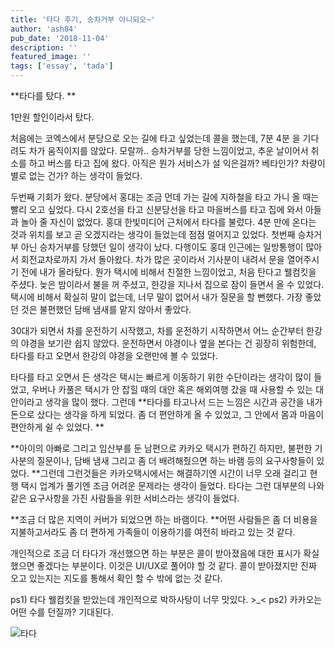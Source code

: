 ```yaml
---
title: '타다 후기, 승차거부 아니되오~'
author: 'ash84'
pub_date: '2018-11-04'
description: ''
featured_image: ''
tags: ['essay', 'tada']
---
```


**타다를 탔다. **

1만원 할인이라서 탔다.

 

처음에는 코엑스에서 분당으로 오는 길에 타고 싶었는데 콜을 했는데, 7분 4분 을 기다려도 차가 움직이지를 않았다. 모랄까.. 승차거부를 당한 느낌이었고, 추운 날이어서 취소를 하고 버스를 타고 집에 왔다. 아직은 뭔가 서비스가 설 익은걸까? 베타인가? 차량이 별로 없는 건가? 하는 생각이 들었다. 

두번째 기회가 왔다. 분당에서 홍대는 조금 먼데 가는 길에 지하철을 타고 가니 올 때는 빨리 오고 싶었다. 다시 2호선을 타고 신분당선을 타고 마을버스를 타고 집에 와서 아들과 놀아 줄 자신이 없었다. 홍대 한빛미디어 근처에서 타다를 불렀다. 4분 만에 온다는 것과 위치를 보고 곧 오겠지라는 생각이 들었는데 점점 멀어지고 있었다. 첫번째 승차거부 아닌 승차거부를 당했던 일이 생각이 났다. 다행이도 홍대 인근에는 일방통행이 많아서 회전교차로까지 가서 돌아왔다. 차가 많은 곳이라서 기사분이 내려서 문을 열어주시기 전에 내가 올라탔다. 뭔가 택시에 비해서 친절한 느낌이었고, 처음 탄다고 웰컴킷을 주셨다. 늦은 밤이라서 불을 꺼 주셨고, 한강을 지나서 집으로 잠이 들면서 올 수 있었다. 택시에 비해서 확실히 말이 없는데, 너무 말이 없어서 내가 질문을 할 뻔했다. 가장 좋았던 것은 불편했던 담배 냄새를 맡지 않아서 좋았다. 

30대가 되면서 차를 운전하기 시작했고, 차를 운전하기 시작하면서 어느 순간부터 한강의 야경을 보기란 쉽지 않았다. 운전하면서 야경이나 옆을 본다는 건 굉장히 위험한데, 타다를 타고 오면서 한강의 야경을 오랜만에 볼 수 있었다. 

타다를 타고 오면서 든 생각은 택시는 빠르게 이동하기 위한 수단이라는 생각이 많이 들었고, 우버나 카풀은 택시가 안 잡힐 때의 대안 혹은 해외여행 갔을 때 사용할 수 있는  대안이라고 생각을 많이 했다. 그런데 **타다를 타고나서 드는 느낌은 시간과 공간을 내가 돈으로 샀다는 생각을 하게 되었다. 좀 더 편안하게 올 수 있었고, 그 안에서 몸과 마음이 편안하게 쉴 수 있었다. **

**아이의 아빠로 그리고 임산부를 둔 남편으로 카카오 택시가 편하긴 하지만, 불편한 기사분의 질문이나, 담배 냄새 그리고 좀 더 배려해줬으면 하는 바램 등의 요구사항들이 있었다. **그런데 그런것들은 카카오택시에서는 해결하기엔 시간이 너무 오래 걸리고 현행 택시 업계가 풀기엔 조금 어려운 문제라는 생각이 들었다. 타다는 그런 대부분의 나와 같은 요구사항을 가진 사람들을 위한 서비스라는 생각이 들었다. 

**조금 더 많은 지역이 커버가 되었으면 하는 바램이다. **어떤 사람들은 좀 더 비용을 지불하고서라도 좀 더 편하게 가족들이 이용하기를 여전히 바라고 있는 것 같다. 

개인적으로 조금 더 타다가 개선했으면 하는 부분은 콜이 받아졌음에 대한 표시가 확실했으면 좋겠다는 부분이다. 이것은 UI/UX로 풀어야 할 것 같다. 콜이 받아졌지만 진짜 오고 있는지는 지도를 통해서 확인 할 수 밖에 없는 것 같다. 

ps1) 타다 웰컴킷을 받았는데 개인적으로 박하사탕이 너무 맛있다. >_<
ps2) 카카오는 어떤 수를 던질까? 기대된다. 

 ![타다](https://farm5.staticflickr.com/4876/31837894178_d54e3f7739_b.jpg)
